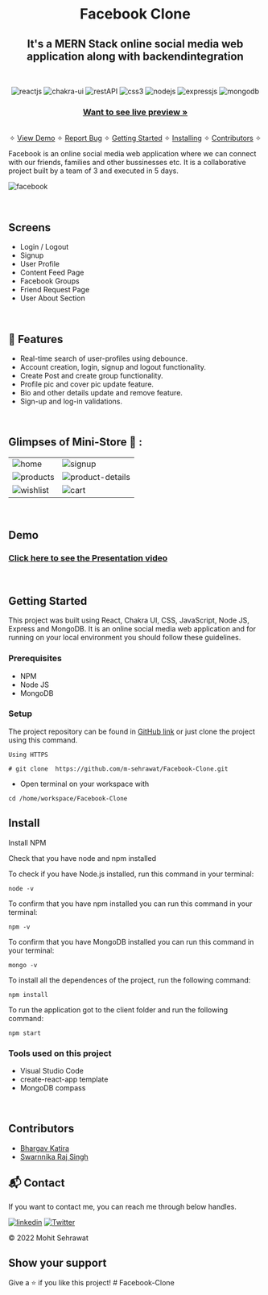 <h1 align="center">Facebook Clone</h1> 

<h2 align="center">It's a MERN Stack online social media web application along with backendintegration</h2>

<br />
<p align="center">
    <img src="https://img.shields.io/badge/React-20232A?style=for-the-badge&logo=react&logoColor=61DAFB" alt="reactjs" />
    <img src="https://img.shields.io/badge/Chakra%20UI-3bc7bd?style=for-the-badge&logo=chakraui&logoColor=white" alt="chakra-ui"/>
    <img src="https://img.shields.io/badge/Rest_API-02303A?style=for-the-badge&logo=react-router&logoColor=white" alt="restAPI"/>
    <img src="https://img.shields.io/badge/CSS3-1572B6?style=for-the-badge&logo=css3&logoColor=white" alt="css3"/>   
    <img src="https://img.shields.io/badge/Node.js-339933?style=for-the-badge&logo=nodedotjs&logoColor=white" alt="nodejs" />
    <img src="https://img.shields.io/badge/Express.js-000000?style=for-the-badge&logo=express&logoColor=white" alt="expressjs"/>
    <img src="https://img.shields.io/badge/MongoDB-4EA94B?style=for-the-badge&logo=mongodb&logoColor=white" alt="mongodb"/>
</p>

<h3 align="center"><a href="https://mohit-ministore.vercel.app/"><strong>Want to see live preview »</strong></a></h3>

<p align="center"> 
    <br />&#10023;
    <a href="#Demo">View Demo</a>   &#10023;  
    <a href="https://github.com/m-sehrawat/Facebook-Clone/issues">Report Bug</a>    &#10023;
    <a href="#Getting-Started">Getting Started</a> &#10023; <a href="#Install">Installing</a> &#10023;    
    <a href="#Contributors">Contributors</a> &#10023;
  </p>
  
   Facebook is an online social media web application where we can connect with our friends, families and other bussinesses etc. It is a collaborative project built by a team of 3 and executed in 5 days.
  
 
  
  ![facebook](https://user-images.githubusercontent.com/91532881/174793612-ebef3369-3427-4ea0-91af-1765c8be74ce.jpg)
  
  <br />
  
  ## Screens 
   - Login / Logout
   - Signup
   - User Profile
   - Content Feed Page
   - Facebook Groups
   - Friend Request Page
   - User About Section

<br />


## 🚀 Features
- Real-time search of user-profiles using debounce.
- Account creation, login, signup and logout functionality.
- Create Post and create group functionality.
- Profile pic and cover pic update feature.
- Bio and other details update and remove feature.
- Sign-up and log-in validations.

<br />

## Glimpses of Mini-Store 🙈 :


<table>
  <tr>
    <td><img src="https://user-images.githubusercontent.com/91532881/174796549-d95d6f11-f05a-469e-be92-a517422546fc.png" alt="home" /></td>
    <td><img src="https://user-images.githubusercontent.com/91532881/174796670-c33a2753-5a31-4281-a162-5d41c284cf6e.png" alt="signup" /></td>
  </tr>
  <tr>
    <td><img src="https://user-images.githubusercontent.com/91532881/174796549-d95d6f11-f05a-469e-be92-a517422546fc.png" alt="products" /></td>
    <td><img src="https://user-images.githubusercontent.com/91532881/174796805-1c2b4130-52f1-4f1b-a439-f0e52734002e.png" alt="product-details" /></td>
  </tr>
  <tr>
    <td><img src="https://user-images.githubusercontent.com/91532881/174796850-bcd0a1e7-0611-4d92-85de-c2bcebc6f669.png" alt="wishlist" /></td>
    <td><img src="https://user-images.githubusercontent.com/91532881/174796709-8cfb83d5-7e1b-4125-9f73-dce8997ced0c.png" alt="cart" /></td>
  </tr>
</table>

<br />

## Demo

### [Click here to see the Presentation video](https://www.linkedin.com/feed/update/urn:li:activity:6891074898144698368/)


<br/>


## Getting Started

This project was built using React, Chakra UI, CSS, JavaScript, Node JS, Express and MongoDB. It is an online social media web application and for running on your local environment you should follow these guidelines.


### Prerequisites

- NPM 
- Node JS
- MongoDB

### Setup


The project repository can be found in [GitHub link](https://github.com/m-sehrawat/Facebook-Clone) or just clone the project using this command. 


```
Using HTTPS

# git clone  https://github.com/m-sehrawat/Facebook-Clone.git
```

+ Open terminal on your workspace with

```
cd /home/workspace/Facebook-Clone
```


## Install

Install NPM

Check that you have node and npm installed

To check if you have Node.js installed, run this command in your terminal:


```
node -v
```

To confirm that you have npm installed you can run this command in your terminal:


```
npm -v
```

To confirm that you have MongoDB installed you can run this command in your terminal:


```
mongo -v
```


To install all the dependences of the project, run the following command:


```
npm install
```


To run the application got to the client folder and run the following command:

```
npm start
```


### Tools used on this project

- Visual Studio Code
- create-react-app template
- MongoDB compass

<br/>

## Contributors

- [Bhargav Katira](https://github.com/bhargavkatira)
- [Swarnnika Raj Singh](https://github.com/swarnikaraj)





<h2>📬 Contact</h2>

If you want to contact me, you can reach me through below handles.

[![linkedin](https://img.shields.io/badge/Mohit_Sehrawat-0077B5?style=for-the-badge&logo=linkedin&logoColor=white)](https://www.linkedin.com/in/m-sehrawat/)
[![Twitter](https://img.shields.io/badge/Mohit_Sehrawat-20232A?style=for-the-badge&logo=Github&logoColor=white)](https://github.com/m-sehrawat/)

© 2022 Mohit Sehrawat



## Show your support

Give a ⭐️ if you like this project!
#   F a c e b o o k - C l o n e  
 